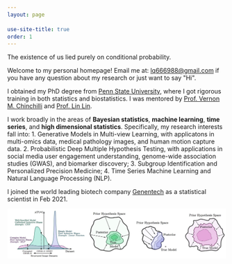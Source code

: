 ```yaml
---
layout: page

use-site-title: true
order: 1
---
```


The existence of us lied purely on conditional probability.

Welcome to my personal homepage! Email me at: lq666988@gmail.com if you have any question about my research or just want to say "Hi". 

I obtained my PhD degree from [Penn State University](https://www.psu.edu), where I got rigorous training in both statistics and biostatistics. I was mentored by [Prof. Vernon M. Chinchilli](https://pennstate.pure.elsevier.com/en/persons/vernon-chinchilli) and [Prof. Lin Lin](http://www.personal.psu.edu/lul37/index.html). 

I work broadly in the areas of **Bayesian statistics**, **machine learning**, **time series**, and **high dimensional statistics**. Specifically, my research interests fall into: 1. Generative Models in Multi-view Learning, with applicatons in multi-omics data, medical pathology images, and human motion capture data. 2. Probabilistic Deep Multiple Hypothesis Testing, with applications in social media user engagement understanding, genome-wide association studies (GWAS), and biomarker discovery; 3. Subgroup Identification and Personalized Precision Medicine; 4. Time Series Machine Learning and Natural Language Processing (NLP).

I joined the world leading biotech company [Genentech](https://www.gene.com) as a statistical scientist in Feb 2021.

<img src="/assets/img/bayesian_dl.png" alt="" width="800">


